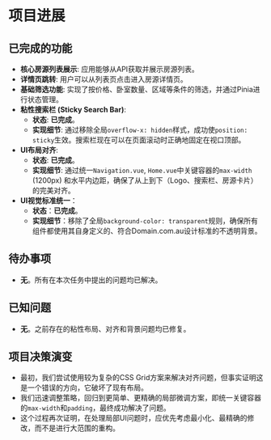 # 项目进展

## 已完成的功能

-   **核心房源列表展示**: 应用能够从API获取并展示房源列表。
-   **详情页跳转**: 用户可以从列表页点击进入房源详情页。
-   **基础筛选功能**: 实现了按价格、卧室数量、区域等条件的筛选，并通过Pinia进行状态管理。
-   **粘性搜索栏 (Sticky Search Bar)**:
    -   **状态**: **已完成**。
    -   **实现细节**: 通过移除全局`overflow-x: hidden`样式，成功使`position: sticky`生效。搜索栏现在可以在页面滚动时正确地固定在视口顶部。
-   **UI布局对齐**:
    -   **状态**: **已完成**。
    -   **实现细节**: 通过统一`Navigation.vue`, `Home.vue`中关键容器的`max-width` (1200px) 和水平内边距，确保了从上到下（Logo、搜索栏、房源卡片）的完美对齐。
-   **UI视觉标准统一**：
    -   **状态**：**已完成**。
    -   **实现细节**：移除了全局`background-color: transparent`规则，确保所有组件都使用其自身定义的、符合Domain.com.au设计标准的不透明背景。

## 待办事项

-   **无**。所有在本次任务中提出的问题均已解决。

## 已知问题

-   **无**。之前存在的粘性布局、对齐和背景问题均已修复。

## 项目决策演变

-   最初，我们尝试使用较为复杂的CSS Grid方案来解决对齐问题，但事实证明这是一个错误的方向，它破坏了现有布局。
-   我们迅速调整策略，回归到更简单、更精确的局部微调方案，即统一关键容器的`max-width`和`padding`，最终成功解决了问题。
-   这个过程再次证明，在处理局部UI问题时，应优先考虑最小化、最精确的修改，而不是进行大范围的重构。

